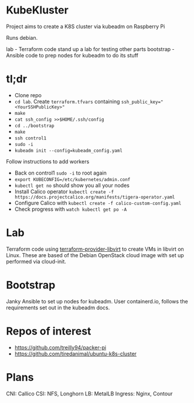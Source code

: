 # KubeKluster

Project aims to create a K8S cluster via kubeadm on Raspberry Pi

Runs debian.

lab - Terraform code stand up a lab for testing other parts
bootstrap - Ansible code to prep nodes for kubeadm to do its stuff

# tl;dr

* Clone repo
* `cd lab`. Create `terraform.tfvars` containing `ssh_public_key="<YourSSHPublicKey>"`
* `make`
* `cat ssh_config >>$HOME/.ssh/config` 
* `cd ../bootstrap`
* `make`
* `ssh control1`
* `sudo -i`
* `kubeadm init --config=kubeadm_config.yaml`

Follow instructions to add workers 

* Back on control1 `sudo -i` to root again
* `export KUBECONFIG=/etc/kubernetes/admin.conf`
* `kubectl get no`  should show you all your nodes
* Install Calico operator `kubectl create -f https://docs.projectcalico.org/manifests/tigera-operator.yaml`
* Configure Calico with `kubectl create -f calico-custom-config.yaml`
* Check progress with `watch kubectl get po -A`

# Lab

Terraform code using [terraform-provider-libvirt](https://github.com/dmacvicar/terraform-provider-libvirt)
to create VMs in libvirt on Linux. These are based of the Debian OpenStack cloud image with set up
performed via cloud-init.

# Bootstrap

Janky Ansible to set up nodes for kubeadm. User containerd.io, follows the requirements set out in the kubeadm docs.

# Repos of interest

* https://github.com/treilly94/packer-pi
* https://github.com/tiredanimal/ubuntu-k8s-cluster

# Plans

CNI: Callico
CSI: NFS, Longhorn
LB: MetalLB
Ingress: Nginx, Contour